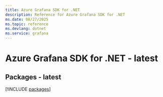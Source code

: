 ```yaml
---
title: Azure Grafana SDK for .NET
description: Reference for Azure Grafana SDK for .NET
ms.date: 08/27/2025
ms.topic: reference
ms.devlang: dotnet
ms.service: grafana
---
```

# Azure Grafana SDK for .NET - latest
## Packages - latest
[!INCLUDE [packages](grafana-index.md)]
